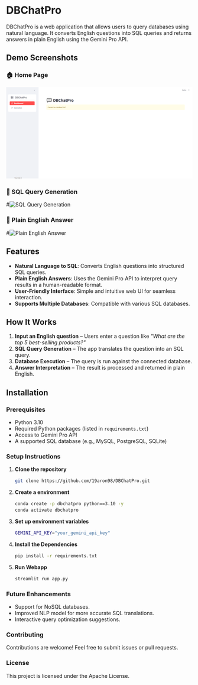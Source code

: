 # DBChatPro

DBChatPro is a web application that allows users to query databases using natural language. It converts English questions into SQL queries and returns answers in plain English using the Gemini Pro API.

## Demo Screenshots

### 🏠 Home Page  
![Dashboard without connected to database](Web-App%20Images/Dashboard%20without%20connected%20to%20database.png)


### 📜 SQL Query Generation  
#![SQL Query Generation](images/sql_query_generation.png)

### 📝 Plain English Answer  
#![Plain English Answer](images/plain_english_answer.png)

## Features

- **Natural Language to SQL**: Converts English questions into structured SQL queries.
- **Plain English Answers**: Uses the Gemini Pro API to interpret query results in a human-readable format.
- **User-Friendly Interface**: Simple and intuitive web UI for seamless interaction.
- **Supports Multiple Databases**: Compatible with various SQL databases.

## How It Works

1. **Input an English question** – Users enter a question like _"What are the top 5 best-selling products?"_
2. **SQL Query Generation** – The app translates the question into an SQL query.
3. **Database Execution** – The query is run against the connected database.
4. **Answer Interpretation** – The result is processed and returned in plain English.

## Installation

### Prerequisites

- Python 3.10
- Required Python packages (listed in `requirements.txt`)
- Access to Gemini Pro API
- A supported SQL database (e.g., MySQL, PostgreSQL, SQLite)

### Setup Instructions

1. **Clone the repository**
   ```bash
   git clone https://github.com/19aron98/DBChatPro.git
   ```
2. **Create a environment**
   ```bash
   conda create -p dbchatpro python==3.10 -y
   conda activate dbchatpro
   ```
3. **Set up environment variables**
   ```bash
   GEMINI_API_KEY="your_gemini_api_key"
   ```
4. **Install the Dependencies**
   ```bash
   pip install -r requirements.txt
   ```
5. **Run Webapp**
   ```bash
   streamlit run app.py
   ```
### Future Enhancements
- Support for NoSQL databases.
- Improved NLP model for more accurate SQL translations.
- Interactive query optimization suggestions.

### Contributing
Contributions are welcome! Feel free to submit issues or pull requests.

### License
This project is licensed under the Apache License.

